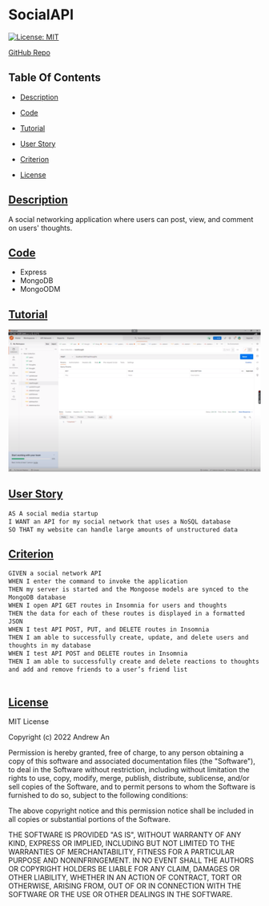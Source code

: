 # SocialAPI

[![License: MIT](https://img.shields.io/badge/License-MIT-black.svg)](https://opensource.org/licenses/MIT)

[GitHub Repo](https://github.com/AndyAn7/SocialAPI)
## Table Of Contents
- [Description](#description)

- [Code](#code)

- [Tutorial](#tutorial)

- [User Story](#user)

- [Criterion](#crit)

- [License](#license)

## [Description](#description)
<a name="description"></a>
A social networking application where users can post, view, and comment on users' thoughts.

## [Code](#code)
<a name="code"></a>
- Express
- MongoDB
- MongoODM

## [Tutorial](#tutorial)
<a name="mockup"></a>
[![Tutorial](https://github.com/AndyAn7/SocialAPI/blob/main/assets/mockupSS.png?raw=true)](https://www.youtube.com/watch?v=G7OC7tvVprA&t=4s)

## [User Story](#user)
<a name="user"></a>

```
AS A social media startup
I WANT an API for my social network that uses a NoSQL database
SO THAT my website can handle large amounts of unstructured data

```

## [Criterion](#crit)
<a name="crit"></a>

```
GIVEN a social network API
WHEN I enter the command to invoke the application
THEN my server is started and the Mongoose models are synced to the MongoDB database
WHEN I open API GET routes in Insomnia for users and thoughts
THEN the data for each of these routes is displayed in a formatted JSON
WHEN I test API POST, PUT, and DELETE routes in Insomnia
THEN I am able to successfully create, update, and delete users and thoughts in my database
WHEN I test API POST and DELETE routes in Insomnia
THEN I am able to successfully create and delete reactions to thoughts and add and remove friends to a user’s friend list


```

## [License](#license)
<a name="license"></a>
MIT License

Copyright (c) 2022 Andrew An

Permission is hereby granted, free of charge, to any person obtaining a copy
of this software and associated documentation files (the "Software"), to deal
in the Software without restriction, including without limitation the rights
to use, copy, modify, merge, publish, distribute, sublicense, and/or sell
copies of the Software, and to permit persons to whom the Software is
furnished to do so, subject to the following conditions:

The above copyright notice and this permission notice shall be included in all
copies or substantial portions of the Software.

THE SOFTWARE IS PROVIDED "AS IS", WITHOUT WARRANTY OF ANY KIND, EXPRESS OR
IMPLIED, INCLUDING BUT NOT LIMITED TO THE WARRANTIES OF MERCHANTABILITY,
FITNESS FOR A PARTICULAR PURPOSE AND NONINFRINGEMENT. IN NO EVENT SHALL THE
AUTHORS OR COPYRIGHT HOLDERS BE LIABLE FOR ANY CLAIM, DAMAGES OR OTHER
LIABILITY, WHETHER IN AN ACTION OF CONTRACT, TORT OR OTHERWISE, ARISING FROM,
OUT OF OR IN CONNECTION WITH THE SOFTWARE OR THE USE OR OTHER DEALINGS IN THE
SOFTWARE.
